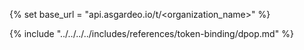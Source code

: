 {% set base_url = "api.asgardeo.io/t/<organization_name>" %}

{% include "../../../../includes/references/token-binding/dpop.md" %}